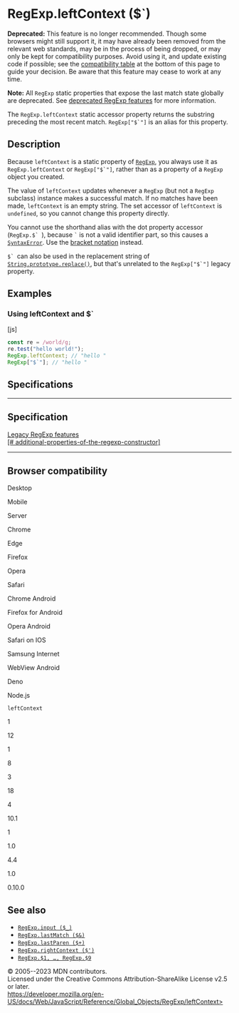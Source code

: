 RegExp.leftContext (\$\`)
=========================

 
 
**Deprecated:** This feature is no longer recommended. Though some
browsers might still support it, it may have already been removed from
the relevant web standards, may be in the process of being dropped, or
may only be kept for compatibility purposes. Avoid using it, and update
existing code if possible; see the [compatibility
table](#browser_compatibility) at the bottom of this page to guide your
decision. Be aware that this feature may cease to work at any time.


 
**Note:** All `RegExp` static properties that expose the last match
state globally are deprecated. See [deprecated RegExp
features](https://developer.mozilla.org/en-US/docs/Web/JavaScript/Reference/Deprecated_and_obsolete_features#regexp)
for more information.


The `RegExp.leftContext` static accessor property returns the substring
preceding the most recent match. `` RegExp["$`"] `` is an alias for this
property.


 
Description
-----------

 
Because `leftContext` is a static property of [`RegExp`](../regexp), you
always use it as `RegExp.leftContext` or `` RegExp["$`"] ``, rather than
as a property of a `RegExp` object you created.

The value of `leftContext` updates whenever a `RegExp` (but not a
`RegExp` subclass) instance makes a successful match. If no matches have
been made, `leftContext` is an empty string. The set accessor of
`leftContext` is `undefined`, so you cannot change this property
directly.

You cannot use the shorthand alias with the dot property accessor
(`` RegExp.$`  ``), because `` ` `` is not a valid identifier part, so
this causes a [`SyntaxError`](../syntaxerror). Use the [bracket
notation](../../operators/property_accessors) instead.

`` $`  ``can also be used in the replacement string of
[`String.prototype.replace()`](../string/replace), but that\'s unrelated
to the `` RegExp["$`"] `` legacy property.



 
Examples
--------


 
### Using leftContext and \$\` 

 
 
 
[js]


```js
const re = /world/g;
re.test("hello world!");
RegExp.leftContext; // "hello "
RegExp["$`"]; // "hello "
```




Specifications
--------------

 
  ---------------------------------------------------------------------------------------------------------------------------------------------------------------------
  Specification
  ---------------------------------------------------------------------------------------------------------------------------------------------------------------------
  [Legacy RegExp features\
  [\#
  additional-properties-of-the-regexp-constructor]](https://github.com/tc39/proposal-regexp-legacy-features/#additional-properties-of-the-regexp-constructor)

  ---------------------------------------------------------------------------------------------------------------------------------------------------------------------


Browser compatibility 
---------------------

 


Desktop

Mobile

Server

Chrome

Edge

Firefox

Opera

Safari

Chrome Android

Firefox for Android

Opera Android

Safari on IOS

Samsung Internet

WebView Android

Deno

Node.js

`leftContext`

1

12

1

8

3

18

4

10.1

1

1.0

4.4

1.0

0.10.0

 
See also 
--------

 
-   [`RegExp.input ($_)`](input)
-   [`RegExp.lastMatch ($&)`](lastmatch)
-   [`RegExp.lastParen ($+)`](lastparen)
-   [`RegExp.rightContext ($')`](rightcontext)
-   [`RegExp.$1, …, RegExp.$9`](n)



 
© 2005--2023 MDN contributors.\
Licensed under the Creative Commons Attribution-ShareAlike License v2.5
or later.\
https://developer.mozilla.org/en-US/docs/Web/JavaScript/Reference/Global_Objects/RegExp/leftContext>

